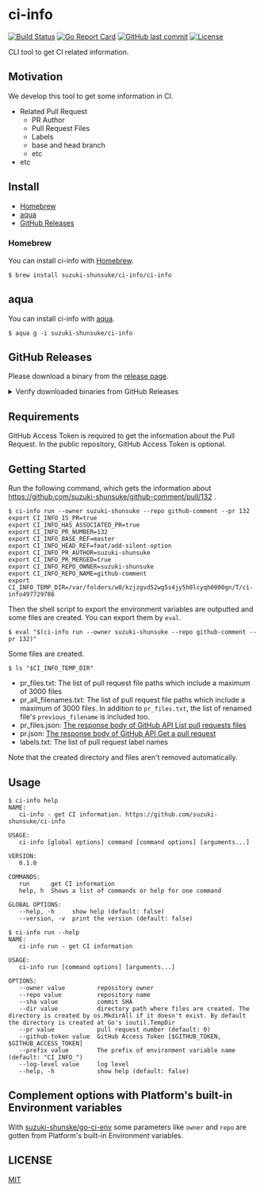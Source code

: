 # ci-info

[![Build Status](https://github.com/suzuki-shunsuke/ci-info/workflows/CI/badge.svg)](https://github.com/suzuki-shunsuke/ci-info/actions)
[![Go Report Card](https://goreportcard.com/badge/github.com/suzuki-shunsuke/ci-info)](https://goreportcard.com/report/github.com/suzuki-shunsuke/ci-info)
[![GitHub last commit](https://img.shields.io/github/last-commit/suzuki-shunsuke/ci-info.svg)](https://github.com/suzuki-shunsuke/ci-info)
[![License](http://img.shields.io/badge/license-mit-blue.svg?style=flat-square)](https://raw.githubusercontent.com/suzuki-shunsuke/ci-info/main/LICENSE)

CLI tool to get CI related information.

## Motivation

We develop this tool to get some information in CI.

* Related Pull Request
  * PR Author
  * Pull Request Files
  * Labels
  * base and head branch
  * etc
* etc

## Install

* [Homebrew](#homebrew)
* [aqua](#aqua)
* [GitHub Releases](#github-releases)

### Homebrew

You can install ci-info with [Homebrew](https://brew.sh/).

```console
$ brew install suzuki-shunsuke/ci-info/ci-info
```

## aqua

You can install ci-info with [aqua](https://aquaproj.github.io/).

```console
$ aqua g -i suzuki-shunsuke/ci-info
```

## GitHub Releases

Please download a binary from the [release page](https://github.com/suzuki-shunsuke/ci-info/releases).

<details>
<summary>Verify downloaded binaries from GitHub Releases</summary>

You can verify downloaded binaries using some tools.

1. [Cosign](https://github.com/sigstore/cosign)
1. [slsa-verifier](https://github.com/slsa-framework/slsa-verifier)
1. [GitHub CLI](https://cli.github.com/)

#### 1. Cosign

You can install Cosign by aqua.

```sh
aqua g -i sigstore/cosign
```

```sh
gh release download -R suzuki-shunsuke/ci-info v2.3.1
cosign verify-blob \
  --signature ci-info_2.3.1_checksums.txt.sig \
  --certificate ci-info_2.3.1_checksums.txt.pem \
  --certificate-identity-regexp 'https://github\.com/suzuki-shunsuke/go-release-workflow/\.github/workflows/release\.yaml@.*' \
  --certificate-oidc-issuer "https://token.actions.githubusercontent.com" \
  ci-info_2.3.1_checksums.txt
```

Output:

```
Verified OK
```

After verifying the checksum, verify the artifact.

```sh
cat ci-info_2.3.1_checksums.txt | sha256sum -c --ignore-missing
```

#### 2. slsa-verifier

You can install slsa-verifier by aqua.

```sh
aqua g -i slsa-framework/slsa-verifier
```

```sh
gh release download -R suzuki-shunsuke/ci-info v2.3.1
slsa-verifier verify-artifact ci-info_2.3.1_darwin_arm64.tar.gz \
  --provenance-path multiple.intoto.jsonl \
  --source-uri github.com/suzuki-shunsuke/ci-info \
  --source-tag v2.3.1
```

Output:

```
Verified signature against tlog entry index 136878875 at URL: https://rekor.sigstore.dev/api/v1/log/entries/108e9186e8c5677a7ac053c11af84554df024d7c465abc4ae459493bd09be4875df26f45c1ffda32
Verified build using builder "https://github.com/slsa-framework/slsa-github-generator/.github/workflows/generator_generic_slsa3.yml@refs/tags/v2.0.0" at commit 69950dff0ec546640c90cbcaf23df344d0b612cd
Verifying artifact ci-info_2.3.1_darwin_arm64.tar.gz: PASSED
```

#### 3. GitHub CLI

ci-info >= v2.3.1

You can install GitHub CLI by aqua.

```sh
aqua g -i cli/cli
```

```sh
gh release download -R suzuki-shunsuke/ci-info v2.3.1 -p ci-info_2.3.1_darwin_arm64.tar.gz
gh attestation verify ci-info_2.3.1_darwin_arm64.tar.gz \
  -R suzuki-shunsuke/ci-info \
  --signer-workflow suzuki-shunsuke/go-release-workflow/.github/workflows/release.yaml
```

Output:

```
Loaded digest sha256:7fec0b88d213986b16605dd8e64f6230e4b4fc605a0ce4c2fd9698fdc40d3e2d for file://ci-info_2.3.1_darwin_arm64.tar.gz
Loaded 1 attestation from GitHub API
✓ Verification succeeded!

sha256:7fec0b88d213986b16605dd8e64f6230e4b4fc605a0ce4c2fd9698fdc40d3e2d was attested by:
REPO                                 PREDICATE_TYPE                  WORKFLOW
suzuki-shunsuke/go-release-workflow  https://slsa.dev/provenance/v1  .github/workflows/release.yaml@7f97a226912ee2978126019b1e95311d7d15c97a
```

</details>

## Requirements

GitHub Access Token is required to get the information about the Pull Request.
In the public repository, GitHub Access Token is optional.

## Getting Started

Run the following command, which gets the information about https://github.com/suzuki-shunsuke/github-comment/pull/132 .

```console
$ ci-info run --owner suzuki-shunsuke --repo github-comment --pr 132
export CI_INFO_IS_PR=true
export CI_INFO_HAS_ASSOCIATED_PR=true
export CI_INFO_PR_NUMBER=132
export CI_INFO_BASE_REF=master
export CI_INFO_HEAD_REF=feat/add-silent-option
export CI_INFO_PR_AUTHOR=suzuki-shunsuke
export CI_INFO_PR_MERGED=true
export CI_INFO_REPO_OWNER=suzuki-shunsuke
export CI_INFO_REPO_NAME=github-comment
export CI_INFO_TEMP_DIR=/var/folders/w0/kzjzgvd52wg5s4jy5h0lcyqh0000gn/T/ci-info497729786
```

Then the shell script to export the environment variables are outputted and some files are created.
You can export them by `eval`.

```
$ eval "$(ci-info run --owner suzuki-shunsuke --repo github-comment --pr 132)"
```

Some files are created.

```
$ ls "$CI_INFO_TEMP_DIR"
```

* pr_files.txt: The list of pull request file paths which include a maximum of 3000 files
* pr_all_filenames.txt: The list of pull request file paths which include a maximum of 3000 files. In addition to `pr_files.txt`, the list of renamed file's `previous_filename` is included too.
* pr_files.json: [The response body of GitHub API List pull requests files](https://docs.github.com/en/free-pro-team@latest/rest/reference/pulls#list-pull-requests-files)
* pr.json: [The response body of GitHub API Get a pull request](https://docs.github.com/en/free-pro-team@latest/rest/reference/pulls#get-a-pull-request)
* labels.txt: The list of pull request label names

Note that the created directory and files aren't removed automatically.

## Usage

```console
$ ci-info help
NAME:
   ci-info - get CI information. https://github.com/suzuki-shunsuke/ci-info

USAGE:
   ci-info [global options] command [command options] [arguments...]

VERSION:
   0.1.0

COMMANDS:
   run      get CI information
   help, h  Shows a list of commands or help for one command

GLOBAL OPTIONS:
   --help, -h     show help (default: false)
   --version, -v  print the version (default: false)
```

```console
$ ci-info run --help
NAME:
   ci-info run - get CI information

USAGE:
   ci-info run [command options] [arguments...]

OPTIONS:
   --owner value         repository owner
   --repo value          repository name
   --sha value           commit SHA
   --dir value           directory path where files are created. The directory is created by os.MkdirAll if it doesn't exist. By default the directory is created at Go's ioutil.TempDir
   --pr value            pull request number (default: 0)
   --github-token value  GitHub Access Token [$GITHUB_TOKEN, $GITHUB_ACCESS_TOKEN]
   --prefix value        The prefix of environment variable name (default: "CI_INFO_")
   --log-level value     log level
   --help, -h            show help (default: false)
```

## Complement options with Platform's built-in Environment variables

With [suzuki-shunske/go-ci-env](https://github.com/suzuki-shunsuke/go-ci-env) some parameters like `owner` and `repo` are gotten from Platform's built-in Environment variables.

## LICENSE

[MIT](LICENSE)
